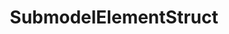 --- 
id: submodel-element-struct-v3rc02 
title: SubmodelElementStruct 
sidebar_label: SubmodelElementStruct 
---